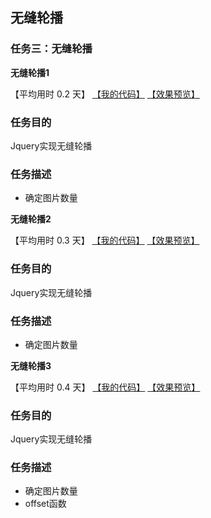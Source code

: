 ## 无缝轮播
### 任务三：无缝轮播

**无缝轮播1**

【平均用时 0.2 天】
[【我的代码】](https://github.com/wangsiyuan233/MySwiper/blob/master/%E4%BB%BB%E5%8A%A1%E4%B8%89%EF%BC%9A%E6%97%A0%E7%BC%9D%E8%BD%AE%E6%92%AD/%E6%97%A0%E7%BC%9D%E8%BD%AE%E6%92%AD1.html)
[【效果预览】](http://wangsiyuan233.cn/MySwiper/%E4%BB%BB%E5%8A%A1%E4%B8%89%EF%BC%9A%E6%97%A0%E7%BC%9D%E8%BD%AE%E6%92%AD/%E6%97%A0%E7%BC%9D%E8%BD%AE%E6%92%AD1.html)

### 任务目的
Jquery实现无缝轮播

### 任务描述
- 确定图片数量


**无缝轮播2**

【平均用时 0.3 天】
[【我的代码】](https://github.com/wangsiyuan233/MySwiper/blob/master/%E4%BB%BB%E5%8A%A1%E4%B8%89%EF%BC%9A%E6%97%A0%E7%BC%9D%E8%BD%AE%E6%92%AD/%E6%97%A0%E7%BC%9D%E8%BD%AE%E6%92%AD2.html)
[【效果预览】](http://wangsiyuan233.cn/MySwiper/%E4%BB%BB%E5%8A%A1%E4%B8%89%EF%BC%9A%E6%97%A0%E7%BC%9D%E8%BD%AE%E6%92%AD/%E6%97%A0%E7%BC%9D%E8%BD%AE%E6%92%AD2.html)

### 任务目的
Jquery实现无缝轮播

### 任务描述 
- 确定图片数量



**无缝轮播3**

【平均用时 0.4 天】
[【我的代码】](https://github.com/wangsiyuan233/MySwiper/blob/master/%E4%BB%BB%E5%8A%A1%E4%B8%89%EF%BC%9A%E6%97%A0%E7%BC%9D%E8%BD%AE%E6%92%AD/%E6%97%A0%E7%BC%9D%E8%BD%AE%E6%92%AD3.html)
[【效果预览】](http://wangsiyuan233.cn/MySwiper/%E4%BB%BB%E5%8A%A1%E4%B8%89%EF%BC%9A%E6%97%A0%E7%BC%9D%E8%BD%AE%E6%92%AD/%E6%97%A0%E7%BC%9D%E8%BD%AE%E6%92%AD3.html)

### 任务目的
Jquery实现无缝轮播

### 任务描述 
- 确定图片数量
- offset函数